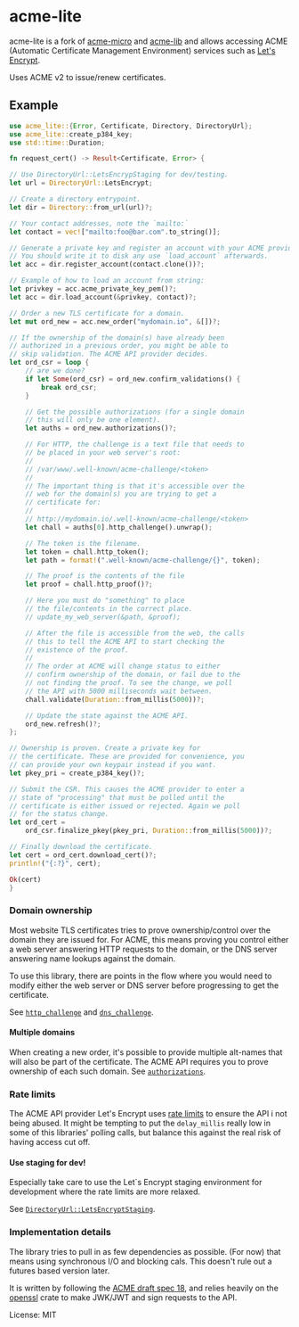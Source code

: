 # acme-lite

acme-lite is a fork of [acme-micro](https://github.com/kpcyrd/acme-micro) and [acme-lib](https://github.com/algesten/acme-lib) and allows accessing ACME (Automatic Certificate Management Environment) services such as [Let's Encrypt](https://letsencrypt.org/).

Uses ACME v2 to issue/renew certificates.

## Example

```rust
use acme_lite::{Error, Certificate, Directory, DirectoryUrl};
use acme_lite::create_p384_key;
use std::time::Duration;

fn request_cert() -> Result<Certificate, Error> {

// Use DirectoryUrl::LetsEncrypStaging for dev/testing.
let url = DirectoryUrl::LetsEncrypt;

// Create a directory entrypoint.
let dir = Directory::from_url(url)?;

// Your contact addresses, note the `mailto:`
let contact = vec!["mailto:foo@bar.com".to_string()];

// Generate a private key and register an account with your ACME provider.
// You should write it to disk any use `load_account` afterwards.
let acc = dir.register_account(contact.clone())?;

// Example of how to load an account from string:
let privkey = acc.acme_private_key_pem()?;
let acc = dir.load_account(&privkey, contact)?;

// Order a new TLS certificate for a domain.
let mut ord_new = acc.new_order("mydomain.io", &[])?;

// If the ownership of the domain(s) have already been
// authorized in a previous order, you might be able to
// skip validation. The ACME API provider decides.
let ord_csr = loop {
    // are we done?
    if let Some(ord_csr) = ord_new.confirm_validations() {
        break ord_csr;
    }

    // Get the possible authorizations (for a single domain
    // this will only be one element).
    let auths = ord_new.authorizations()?;

    // For HTTP, the challenge is a text file that needs to
    // be placed in your web server's root:
    //
    // /var/www/.well-known/acme-challenge/<token>
    //
    // The important thing is that it's accessible over the
    // web for the domain(s) you are trying to get a
    // certificate for:
    //
    // http://mydomain.io/.well-known/acme-challenge/<token>
    let chall = auths[0].http_challenge().unwrap();

    // The token is the filename.
    let token = chall.http_token();
    let path = format!(".well-known/acme-challenge/{}", token);

    // The proof is the contents of the file
    let proof = chall.http_proof()?;

    // Here you must do "something" to place
    // the file/contents in the correct place.
    // update_my_web_server(&path, &proof);

    // After the file is accessible from the web, the calls
    // this to tell the ACME API to start checking the
    // existence of the proof.
    //
    // The order at ACME will change status to either
    // confirm ownership of the domain, or fail due to the
    // not finding the proof. To see the change, we poll
    // the API with 5000 milliseconds wait between.
    chall.validate(Duration::from_millis(5000))?;

    // Update the state against the ACME API.
    ord_new.refresh()?;
};

// Ownership is proven. Create a private key for
// the certificate. These are provided for convenience, you
// can provide your own keypair instead if you want.
let pkey_pri = create_p384_key()?;

// Submit the CSR. This causes the ACME provider to enter a
// state of "processing" that must be polled until the
// certificate is either issued or rejected. Again we poll
// for the status change.
let ord_cert =
    ord_csr.finalize_pkey(pkey_pri, Duration::from_millis(5000))?;

// Finally download the certificate.
let cert = ord_cert.download_cert()?;
println!("{:?}", cert);

Ok(cert)
}
```

### Domain ownership

Most website TLS certificates tries to prove ownership/control over the domain they are issued for. For ACME, this means proving you control either a web server answering HTTP requests to the domain, or the DNS server answering name lookups against the domain.

To use this library, there are points in the flow where you would need to modify either the web server or DNS server before progressing to get the certificate.

See [`http_challenge`] and [`dns_challenge`].

#### Multiple domains

When creating a new order, it's possible to provide multiple alt-names that will also be part of the certificate. The ACME API requires you to prove ownership of each such domain. See [`authorizations`].

[`http_challenge`]: order/struct.Auth.html#method.http_challenge
[`dns_challenge`]: order/struct.Auth.html#method.dns_challenge
[`authorizations`]: order/struct.NewOrder.html#method.authorizations

### Rate limits

The ACME API provider Let's Encrypt uses [rate limits] to ensure the API i not being abused. It might be tempting to put the `delay_millis` really low in some of this libraries' polling calls, but balance this against the real risk of having access cut off.

[rate limits]: https://letsencrypt.org/docs/rate-limits/

#### Use staging for dev!

Especially take care to use the Let`s Encrypt staging environment for development where the rate limits are more relaxed.

See [`DirectoryUrl::LetsEncryptStaging`].

[`DirectoryUrl::LetsEncryptStaging`]: enum.DirectoryUrl.html#variant.LetsEncryptStaging

### Implementation details

The library tries to pull in as few dependencies as possible. (For now) that means using synchronous I/O and blocking cals. This doesn't rule out a futures based version later.

It is written by following the [ACME draft spec 18](https://tools.ietf.org/html/draft-ietf-acme-acme-18), and relies heavily on the [openssl](https://docs.rs/openssl/) crate to make JWK/JWT and sign requests to the API.

License: MIT
